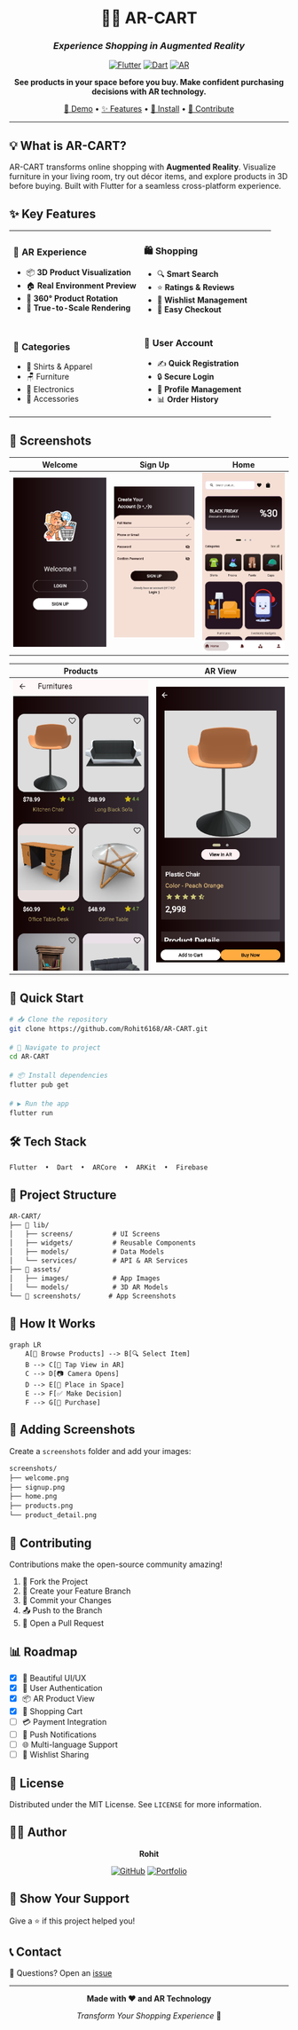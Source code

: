 <div align="center">

# 🛒✨ AR-CART

### *Experience Shopping in Augmented Reality*

[![Flutter](https://img.shields.io/badge/Flutter-02569B?style=for-the-badge&logo=flutter&logoColor=white)](https://flutter.dev)
[![Dart](https://img.shields.io/badge/Dart-0175C2?style=for-the-badge&logo=dart&logoColor=white)](https://dart.dev)
[![AR](https://img.shields.io/badge/AR-Enabled-FF6B6B?style=for-the-badge&logo=google&logoColor=white)](https://arcore.google.com)

**See products in your space before you buy. Make confident purchasing decisions with AR technology.**

[🚀 Demo](#-screenshots) • [✨ Features](#-key-features) • [📱 Install](#-quick-start) • [🤝 Contribute](#-contributing)

---

</div>

## 💡 What is AR-CART?

AR-CART transforms online shopping with **Augmented Reality**. Visualize furniture in your living room, try out décor items, and explore products in 3D before buying. Built with Flutter for a seamless cross-platform experience.

## ✨ Key Features

<table>
<tr>
<td width="50%">

### 🎯 AR Experience
- 📦 **3D Product Visualization**
- 🏠 **Real Environment Preview**
- 🔄 **360° Product Rotation**
- 📏 **True-to-Scale Rendering**

</td>
<td width="50%">

### 🛍️ Shopping
- 🔍 **Smart Search**
- ⭐ **Ratings & Reviews**
- 💝 **Wishlist Management**
- 🛒 **Easy Checkout**

</td>
</tr>
<tr>
<td width="50%">

### 🎨 Categories
- 👕 Shirts & Apparel
- 🪑 Furniture
- 📱 Electronics
- 🧢 Accessories

</td>
<td width="50%">

### 🔐 User Account
- ✍️ **Quick Registration**
- 🔒 **Secure Login**
- 👤 **Profile Management**
- 📊 **Order History**

</td>
</tr>
</table>

## 📱 Screenshots

<div align="center">

| Welcome | Sign Up | Home |
|---------|---------|------|
| ![Welcome](screenshots/img1.png) | ![SignUp](screenshots/img2.png) | ![Home](screenshots/img3.png) |

| Products | AR View |
|----------|---------|
| ![Products](screenshots/img4.png) | ![AR](screenshots/img5.png) |

</div>

## 🚀 Quick Start

```bash
# 📥 Clone the repository
git clone https://github.com/Rohit6168/AR-CART.git

# 📂 Navigate to project
cd AR-CART

# 📦 Install dependencies
flutter pub get

# ▶️ Run the app
flutter run
```

## 🛠️ Tech Stack

```
Flutter  •  Dart  •  ARCore  •  ARKit  •  Firebase
```

## 📁 Project Structure

```
AR-CART/
├── 📱 lib/
│   ├── screens/          # UI Screens
│   ├── widgets/          # Reusable Components
│   ├── models/           # Data Models
│   └── services/         # API & AR Services
├── 🎨 assets/
│   ├── images/           # App Images
│   └── models/           # 3D AR Models
└── 📸 screenshots/       # App Screenshots
```

## 🎯 How It Works

```mermaid
graph LR
    A[👤 Browse Products] --> B[🔍 Select Item]
    B --> C[📱 Tap View in AR]
    C --> D[📷 Camera Opens]
    D --> E[🎯 Place in Space]
    E --> F[✅ Make Decision]
    F --> G[🛒 Purchase]
```

## 📸 Adding Screenshots

Create a `screenshots` folder and add your images:

```bash
screenshots/
├── welcome.png
├── signup.png
├── home.png
├── products.png
└── product_detail.png
```

## 🤝 Contributing

Contributions make the open-source community amazing! 

1. 🍴 Fork the Project
2. 🌿 Create your Feature Branch
3. 💾 Commit your Changes
4. 📤 Push to the Branch
5. 🎉 Open a Pull Request

## 📊 Roadmap

- [x] 🎨 Beautiful UI/UX
- [x] 🔐 User Authentication
- [x] 📦 AR Product View
- [x] 🛒 Shopping Cart
- [ ] 💳 Payment Integration
- [ ] 📱 Push Notifications
- [ ] 🌐 Multi-language Support
- [ ] 🎁 Wishlist Sharing

## 📄 License

Distributed under the MIT License. See `LICENSE` for more information.

## 👨‍💻 Author

<div align="center">

**Rohit**

[![GitHub](https://img.shields.io/badge/GitHub-100000?style=for-the-badge&logo=github&logoColor=white)](https://github.com/Rohit6168)
[![Portfolio](https://img.shields.io/badge/Portfolio-FF5722?style=for-the-badge&logo=google-chrome&logoColor=white)](https://my-portfolio-kappa-vert-30.vercel.app/)

</div>

## 🌟 Show Your Support

Give a ⭐️ if this project helped you!

## 📞 Contact

💬 Questions? Open an [issue](https://github.com/Rohit6168/AR-CART/issues)

---

<div align="center">

**Made with ❤️ and AR Technology**

*Transform Your Shopping Experience* 🚀

</div>
